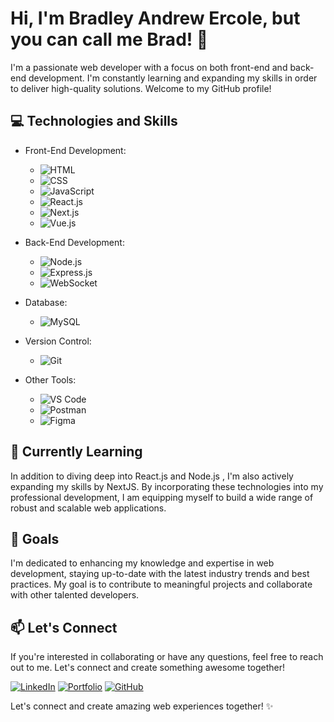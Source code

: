 # Hi, I'm Bradley Andrew Ercole, but you can call me Brad! 👋

I'm a passionate web developer with a focus on both front-end and back-end development. I'm constantly learning and expanding my skills in order to deliver high-quality solutions. Welcome to my GitHub profile!

## 💻 Technologies and Skills

- Front-End Development:
  - ![HTML](https://img.shields.io/badge/HTML-E34F26?logo=html5&logoColor=white)
  - ![CSS](https://img.shields.io/badge/CSS-1572B6?logo=css3&logoColor=white)
  - ![JavaScript](https://img.shields.io/badge/JavaScript-F7DF1E?logo=javascript&logoColor=black)
  - ![React.js](https://img.shields.io/badge/React.js-61DAFB?logo=react&logoColor=black)
  - ![Next.js](https://img.shields.io/badge/Next.js-000000?logo=next.js&logoColor=white)
  - ![Vue.js](https://img.shields.io/badge/Vue.js-4FC08D?logo=vue.js&logoColor=white)

- Back-End Development:
  - ![Node.js](https://img.shields.io/badge/Node.js-339933?logo=node.js&logoColor=white)
  - ![Express.js](https://img.shields.io/badge/Express.js-000000?logo=express&logoColor=white)
  - ![WebSocket](https://img.shields.io/badge/WebSocket-4EAA25?logo=websocket&logoColor=white)

- Database:
  - ![MySQL](https://img.shields.io/badge/MySQL-4479A1?logo=mysql&logoColor=white)

- Version Control:
  - ![Git](https://img.shields.io/badge/Git-F05032?logo=git&logoColor=white)

- Other Tools:
  - ![VS Code](https://img.shields.io/badge/VS%20Code-007ACC?logo=visual%20studio%20code&logoColor=white)
  - ![Postman](https://img.shields.io/badge/Postman-FF6C37?logo=postman&logoColor=white)
  - ![Figma](https://img.shields.io/badge/Figma-F24E1E?logo=figma&logoColor=white)

## 🌱 Currently Learning

In addition to diving deep into React.js and Node.js , I'm also actively expanding my skills by NextJS. By incorporating these technologies into my professional development, I am equipping myself to build a wide range of robust and scalable web applications.

## 🚀 Goals

I'm dedicated to enhancing my knowledge and expertise in web development, staying up-to-date with the latest industry trends and best practices. My goal is to contribute to meaningful projects and collaborate with other talented developers.

## 📫 Let's Connect

If you're interested in collaborating or have any questions, feel free to reach out to me. Let's connect and create something awesome together!

[![LinkedIn](https://img.shields.io/badge/LinkedIn-Bradley%20Andrew%20Ercole-blue?style=flat-square&logo=linkedin)](https://www.linkedin.com/in/bradley-andrew-ercole-14908a1a7/)
[![Portfolio](https://img.shields.io/badge/Portfolio-bradleyganap.com-orange?style=flat-square)](https://www.bradleyganap.com)
[![GitHub](https://img.shields.io/badge/GitHub-BradErcole-black?style=flat-square&logo=github)](https://github.com/BradErcole)

Let's connect and create amazing web experiences together! ✨


<!---
Ercole28/Ercole28 is a ✨ special ✨ repository because its `README.md` (this file) appears on your GitHub profile.
You can click the Preview link to take a look at your changes.
--->
